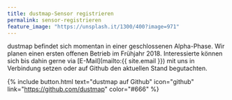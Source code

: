 ```yaml
---
title: dustmap-Sensor registrieren
permalink: sensor-registrieren
feature_image: "https://unsplash.it/1300/400?image=971"
---
```


dustmap befindet sich momentan in einer geschlossenen Alpha-Phase. Wir planen einen ersten offenen Betrieb im Frühjahr 2018. Interessierte können sich bis dahin gerne via [E-Mail](mailto:{{ site.email }}) mit uns in Verbindung setzen oder auf Github den aktuellen Stand begutachten.

{% include button.html text="dustmap auf Github" icon="github" link="https://github.com/dustmap" color="#666" %}